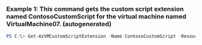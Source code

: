 ### Example 1: This command gets the custom script extension named ContosoCustomScript for the virtual machine named VirtualMachine07. (autogenerated)
```powershell
PS C:\> Get-AzVMCustomScriptExtension -Name ContosoCustomScript -ResourceGroupName ResourceGroup11 -VMName VirtualMachine07
```

